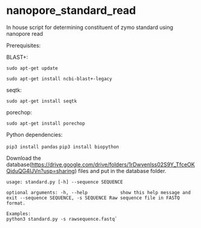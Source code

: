 # nanopore_standard_read
In house script for determining constituent of zymo standard using nanopore read

Prerequisites:

BLAST+:

`sudo apt-get update`

`sudo apt-get install ncbi-blast+-legacy`

seqtk:

`sudo apt-get install seqtk`


porechop:

`sudo apt-get install porechop`



Python dependencies:

`pip3 install pandas`
`pip3 install biopython`

Download the database(https://drive.google.com/drive/folders/1rDwvenlss02S9Y_TfceOKQjduQG4IJVn?usp=sharing) files and put in the database folder.

`usage: standard.py [-h] --sequence SEQUENCE`

`optional arguments:
  -h, --help            show this help message and exit
  --sequence SEQUENCE, -s SEQUENCE
                        Raw sequence file in FASTQ format.`

    Examples:
    python3 standard.py -s rawsequence.fastq`
